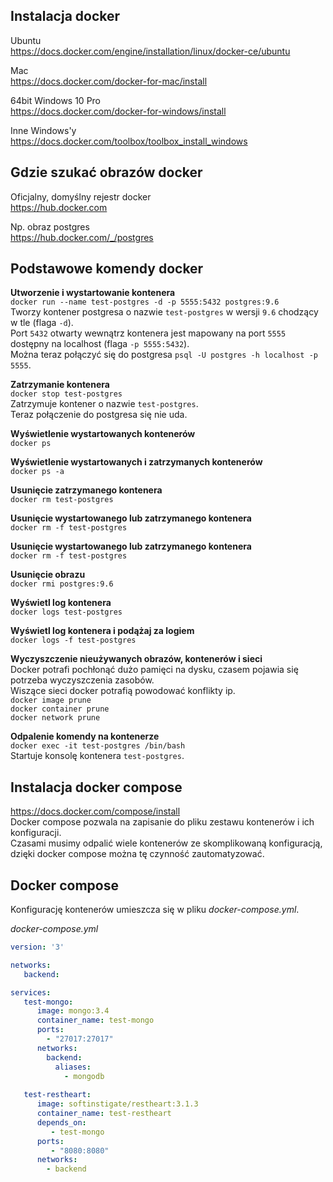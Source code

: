 Instalacja docker
---
Ubuntu <br>
https://docs.docker.com/engine/installation/linux/docker-ce/ubuntu <br>

Mac <br>
https://docs.docker.com/docker-for-mac/install <br>

64bit Windows 10 Pro <br>
https://docs.docker.com/docker-for-windows/install <br>

Inne Windows'y <br>
https://docs.docker.com/toolbox/toolbox_install_windows <br>

Gdzie szukać obrazów docker
---
Oficjalny, domyślny rejestr docker <br>
https://hub.docker.com <br>

Np. obraz postgres <br>
https://hub.docker.com/_/postgres <br>

Podstawowe komendy docker
---
**Utworzenie i wystartowanie kontenera** <br>
`docker run --name test-postgres -d -p 5555:5432 postgres:9.6` <br>
Tworzy kontener postgresa o nazwie `test-postgres` w wersji `9.6` chodzący w tle (flaga `-d`). <br>
Port `5432` otwarty wewnątrz kontenera jest mapowany na port `5555` dostępny na localhost (flaga `-p 5555:5432`). <br>
Można teraz połączyć się do postgresa `psql -U postgres -h localhost -p 5555`. <br>

**Zatrzymanie kontenera** <br>
`docker stop test-postgres` <br>
Zatrzymuje kontener o nazwie `test-postgres`. <br>
Teraz połączenie do postgresa się nie uda. <br>

**Wyświetlenie wystartowanych kontenerów** <br>
`docker ps` <br>

**Wyświetlenie wystartowanych i zatrzymanych kontenerów** <br>
`docker ps -a` <br>

**Usunięcie zatrzymanego kontenera** <br>
`docker rm test-postgres` <br>

**Usunięcie wystartowanego lub zatrzymanego kontenera** <br>
`docker rm -f test-postgres` <br>

**Usunięcie wystartowanego lub zatrzymanego kontenera** <br>
`docker rm -f test-postgres` <br>

**Usunięcie obrazu** <br>
`docker rmi postgres:9.6` <br>

**Wyświetl log kontenera** <br>
`docker logs test-postgres` <br>

**Wyświetl log kontenera i podążaj za logiem** <br>
`docker logs -f test-postgres` <br>

**Wyczyszczenie nieużywanych obrazów, kontenerów i sieci** <br>
Docker potrafi pochłonąć dużo pamięci na dysku, czasem pojawia się potrzeba wyczyszczenia zasobów. <br>
Wiszące sieci docker potrafią powodować konflikty ip. <br>
`docker image prune` <br>
`docker container prune` <br>
`docker network prune` <br>

**Odpalenie komendy na kontenerze** <br>
`docker exec -it test-postgres /bin/bash` <br>
Startuje konsolę kontenera `test-postgres`. <br>

Instalacja docker compose
---
https://docs.docker.com/compose/install <br>
Docker compose pozwala na zapisanie do pliku zestawu kontenerów i ich konfiguracji. <br>
Czasami musimy odpalić wiele kontenerów ze skomplikowaną konfiguracją, dzięki docker compose można tę czynność zautomatyzować. <br>

Docker compose
---
Konfigurację kontenerów umieszcza się w pliku *docker-compose.yml*.

*docker-compose.yml*
```yaml
version: '3'

networks:
   backend:

services:
   test-mongo:
      image: mongo:3.4
      container_name: test-mongo
      ports:
        - "27017:27017"
      networks:
        backend:
          aliases:
            - mongodb
        
   test-restheart:
      image: softinstigate/restheart:3.1.3
      container_name: test-restheart
      depends_on:
         - test-mongo
      ports:
         - "8080:8080"
      networks:
        - backend
```
